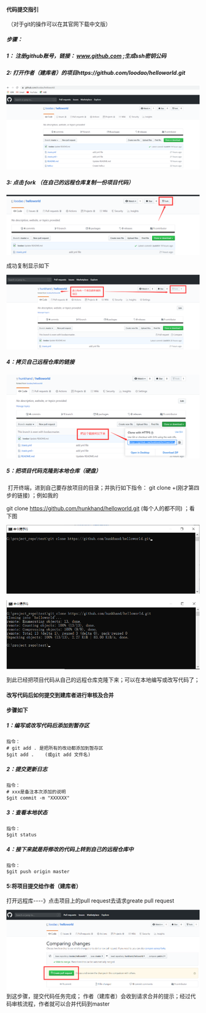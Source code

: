 ####                                                                                                                                  代码提交指引

​                               （对于git的操作可以在其官网下载中文版）

#####   步骤：  

#####      1： 注册github账号，链接： www.github.com   ;生成ssh密钥公码

#####      2:   打开作者（建库者）的项目https://github.com/loodao/helloworld.git

 ![](./img/1.png)

#####  3: 点击 fork （在自己的远程仓库复制一份项目代码）

![](./img/2.png)

   成功复制显示如下

![](./img/3.png)

##### 4：拷贝自己远程仓库的链接

![](./img/4.png)

##### 5：把项目代码克隆到本地仓库（硬盘）

​              打开终端，进到自己要存放项目的目录；并执行如下指令： git clone  +(刚才第四步的链接) ；例如我的

git clone https://github.com/hunkhand/helloworld.git (每个人的都不同) ；看下图

![](./img/5.png)

![](./img/6.png)

到此已经把项目代码从自己的远程仓库克隆下来；可以在本地编写或改写代码了；

####                            改写代码后如何提交到建库者进行审核及合并

#### 步骤如下

##### 1：编写或改写代码后添加到暂存区

    指令： 
    # git add . 是把所有的改动都添加到暂存区
    $git add .    (或git add 文件名)   


##### 2：提交更新日志

  ~~~
指令：
 # xxx是备注本次添加的说明
$git commit -m "XXXXXX"      
  ~~~

##### 3：查看本地状态

~~~
指令： 
$git status 
~~~

##### 4：接下来就是将修改的代码上转到自己的远程仓库中

~~~
指令：
$git push origin master
~~~

#### 5:将项目提交给作者（建库者） 

打开远程库----》点击项目上的pull request去请求greate pull request

![](./img/7.png)到这步骤，提交代码任务完成； 作者（建库者）会收到请求合并的提示；经过代码审核流程，作者就可以合并代码到master

